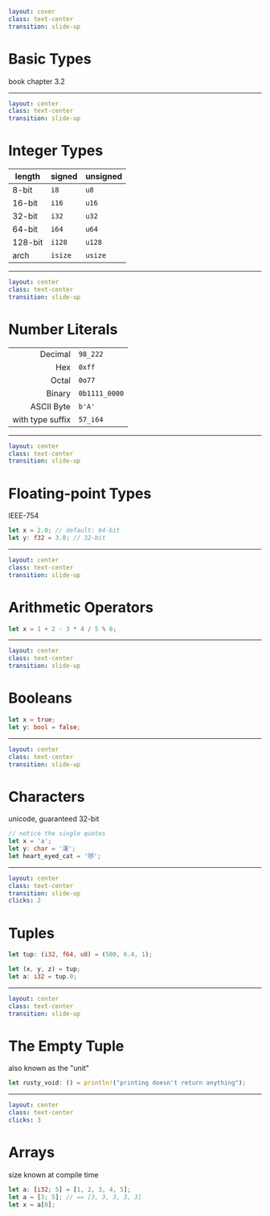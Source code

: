 ```yaml
layout: cover
class: text-center
transition: slide-up
```

# Basic Types

book chapter 3.2

---

```yaml
layout: center
class: text-center
transition: slide-up
```

# Integer Types

| length  | signed  | unsigned |
| ------- | ------- | -------- |
| 8-bit   | `i8`    | `u8`     |
| 16-bit  | `i16`   | `u16`    |
| 32-bit  | `i32`   | `u32`    |
| 64-bit  | `i64`   | `u64`    |
| 128-bit | `i128`  | `u128`   |
| arch    | `isize` | `usize`  |

---

```yaml
layout: center
class: text-center
transition: slide-up
```

# Number Literals

|                  |               |
| ---------------: | :------------ |
|          Decimal | `98_222`      |
|              Hex | `0xff`        |
|            Octal | `0o77`        |
|           Binary | `0b1111_0000` |
|       ASCII Byte | `b'A'`        |
| with type suffix | `57_i64`      |

---

```yaml
layout: center
class: text-center
transition: slide-up
```

# Floating-point Types

IEEE-754

```rust
let x = 2.0; // default: 64-bit
let y: f32 = 3.0; // 32-bit
```

---

```yaml
layout: center
class: text-center
transition: slide-up
```

# Arithmetic Operators

```rust
let x = 1 + 2 - 3 * 4 / 5 % 6;
```

---

```yaml
layout: center
class: text-center
transition: slide-up
```

# Booleans

```rust
let x = true;
let y: bool = false;
```

---

```yaml
layout: center
class: text-center
transition: slide-up
```

# Characters

unicode, guaranteed 32-bit

```rust
// notice the single quotes
let x = 'a';
let y: char = '漢';
let heart_eyed_cat = '😻';
```

<div
    style="border-color: red"
    class="border-1 absolute top-63.5 left-137 w-12.5"
></div>

---

```yaml
layout: center
class: text-center
transition: slide-up
clicks: 2
```

# Tuples

```rust {1|3|4|all}
let tup: (i32, f64, u8) = (500, 6.4, 1);

let (x, y, z) = tup;
let a: i32 = tup.0;
```

<div
    style="border-color: red"
    class="border-1 absolute top-84 left-120 w-4.5"
    v-click="[2,3]"
></div>

---

```yaml
layout: center
class: text-center
transition: slide-up
```

# The Empty Tuple

also known as the "unit"

```rust
let rusty_void: () = println!("printing doesn't return anything");
```

<div
    style="border-color: red"
    class="border-1 absolute top-81.5 left-93 w-8"
></div>

---

```yaml
layout: center
class: text-center
clicks: 3
```

# Arrays

size known at compile time

```rust {1|2|3|all}
let a: [i32; 5] = [1, 2, 3, 4, 5];
let a = [3; 5]; // == [3, 3, 3, 3, 3]
let x = a[0];
```

<div
    style="border-color: red"
    class="border-1 absolute top-77 left-107 w-14"
    v-click="[0,1]"
></div>
